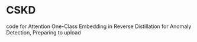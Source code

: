 # CSKD
code for Attention One-Class Embedding in Reverse Distillation for Anomaly Detection, Preparing to upload
